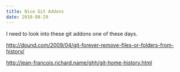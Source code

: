 ```yaml
---
title: Nice Git Addons
date: 2010-08-29
---
```

I need to look into these git addons one of these days.

<a href="http://dound.com/2009/04/git-forever-remove-files-or-folders-from-history/" rel="nofollow">http://dound.com/2009/04/git-forever-remove-files-or-folders-from-history/</a>

<a href="http://jean-francois.richard.name/ghh/git-home-history.html" rel="nofollow">http://jean-francois.richard.name/ghh/git-home-history.html</a>

